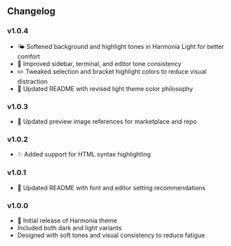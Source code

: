 ## Changelog

### v1.0.4
- 🌤️ Softened background and highlight tones in Harmonia Light for better comfort
- 🎯 Improved sidebar, terminal, and editor tone consistency
- ✏️ Tweaked selection and bracket highlight colors to reduce visual distraction
- 🧠 Updated README with revised light theme color philosophy

### v1.0.3
- 🔧 Updated preview image references for marketplace and repo

### v1.0.2
- ✨ Added support for HTML syntax highlighting

### v1.0.1
- 📖 Updated README with font and editor setting recommendations

### v1.0.0
- 🎉 Initial release of Harmonia theme
- Included both dark and light variants
- Designed with soft tones and visual consistency to reduce fatigue